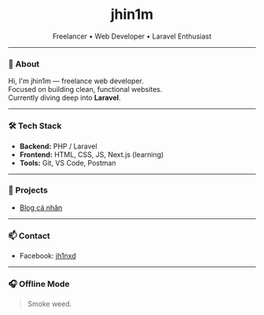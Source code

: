 <h1 align="center">jhin1m</h1>
<p align="center">
  Freelancer • Web Developer • Laravel Enthusiast  
</p>

---

### 🚀 About

Hi, I'm jhin1m — freelance web developer.  
Focused on building clean, functional websites.  
Currently diving deep into **Laravel**.

---

### 🛠️ Tech Stack

- **Backend:** PHP / Laravel
- **Frontend:** HTML, CSS, JS, Next.js (learning)
- **Tools:** Git, VS Code, Postman

---

### 📁 Projects

- [Blog cá nhân](https://github.com/jhin1m/jhin1m.github.io)

---

### 📫 Contact

- Facebook: [jh1nxd](https://facebook.com/jh1nxd)

---

### 🎧 Offline Mode

> Smoke weed.
